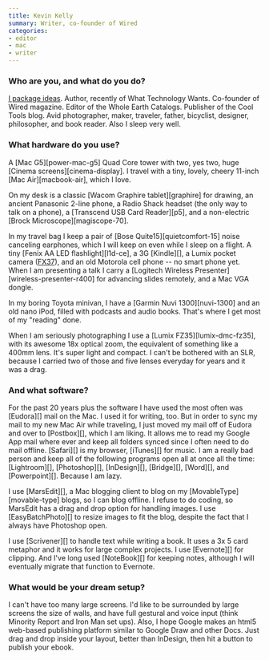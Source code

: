 ```yaml
---
title: Kevin Kelly
summary: Writer, co-founder of Wired
categories:
- editor
- mac
- writer
---
```


### Who are you, and what do you do?

[I package ideas](http://www.kk.org/ "Kevin's website."). Author, recently of What Technology Wants. Co-founder of Wired magazine. Editor of the Whole Earth Catalogs. Publisher of the Cool Tools blog. Avid photographer, maker, traveler, father, bicyclist, designer, philosopher, and book reader. Also I sleep very well.

### What hardware do you use?

A [Mac G5][power-mac-g5] Quad Core tower with two, yes two, huge [Cinema screens][cinema-display]. I travel with a tiny, lovely, cheery 11-inch [Mac Air][macbook-air], which I love.

On my desk is a classic [Wacom Graphire tablet][graphire] for drawing, an ancient Panasonic 2-line phone, a Radio Shack headset (the only way to talk on a phone), a [Transcend USB Card Reader][p5], and a non-electric [Brock Microscope][magiscope-70].

In my travel bag I keep a pair of [Bose Quite15][quietcomfort-15] noise canceling earphones, which I will keep on even while I sleep on a flight. A tiny [Fenix AA LED flashlight][l1d-ce], a 3G [Kindle][], a Lumix pocket camera ([FX37](lumix-dmc-fx37)), and an old Motorola cell phone -- no smart phone yet. When I am presenting a talk I carry a [Logitech Wireless Presenter][wireless-presenter-r400] for advancing slides remotely, and a Mac VGA dongle.

In my boring Toyota minivan, I have a [Garmin Nuvi 1300][nuvi-1300] and an old nano iPod, filled with podcasts and audio books. That's where I get most of my "reading" done.

When I am seriously photographing I use a [Lumix FZ35][lumix-dmc-fz35], with its awesome 18x optical zoom, the equivalent of something like a 400mm lens. It's super light and compact. I can't be bothered with an SLR, because I carried two of those and five lenses everyday for years and it was a drag.

### And what software?

For the past 20 years plus the software I have used the most often was [Eudora][] mail on the Mac. I used it for writing, too. But in order to sync my mail to my new Mac Air while traveling, I just moved my mail off of Eudora and over to [Postbox][], which I am liking. It allows me to read my Google App mail where ever and keep all folders synced since I often need to do mail offline. [Safari][] is my browser, [iTunes][] for music. I am a really bad person and keep all of the following programs open all at once all the time: [Lightroom][], [Photoshop][], [InDesign][], [Bridge][], [Word][], and [Powerpoint][]. Because I am lazy.

I use [MarsEdit][], a Mac blogging client to blog on my [MovableType][movable-type] blogs, so I can blog offline. I refuse to do coding, so MarsEdit has a drag and drop option for handling images. I use [EasyBatchPhoto][] to resize images to fit the blog, despite the fact that I always have Photoshop open.

I use [Scrivener][] to handle text while writing a book. It uses a 3x 5 card metaphor and it works for large complex projects. I use [Evernote][] for clipping. And I've long used [NoteBook][] for keeping notes, although I will eventually migrate that function to Evernote.

### What would be your dream setup?

I can't have too many large screens. I'd like to be surrounded by large screens the size of walls, and have full gestural and voice input (think Minority Report and Iron Man set ups). Also, I hope Google makes an html5 web-based publishing platform similar to Google Draw and other Docs. Just drag and drop inside your layout, better than InDesign, then hit a button to publish your ebook.